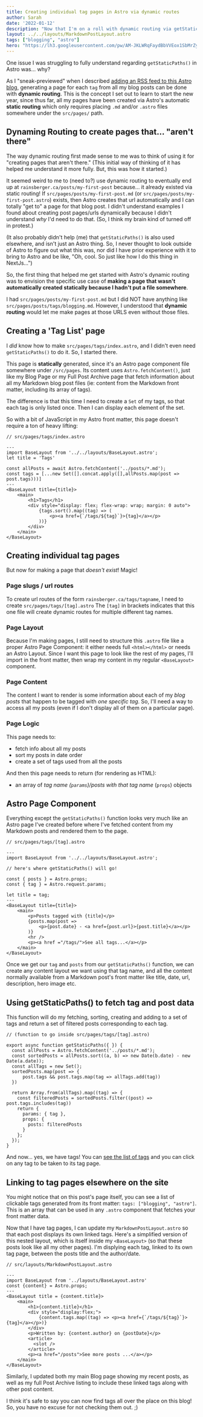 ```yaml
---
title: Creating individual tag pages in Astro via dynamic routes
author: Sarah
date: '2022-01-12'
description: "Now that I'm on a roll with dynamic routing via getStaticPaths() in Astro, I'm checking the next item off my Astro blog wish list: pages to display blog posts by tag."
layout: ../../layouts/MarkdownPostLayout.astro
tags: ["blogging", "astro"]
hero: "https://lh3.googleusercontent.com/pw/AM-JKLWRqFaydBbVVEox1SbMrZy4TdNiWp9OiftlGPTmpGTo9BT0dBsq4_sHB7EC8KIPUKLY-2KSTYPw72CQyIQEXLzY9z_cZVKcKJJEbjIVQRJSqgGR6NkfxEn08XBe8hoNLFNJrOqEASvlOOQBbDtuYdizgA=w250-no?"
---
```

One issue I was struggling to fully understand regarding `getStaticPaths()` in Astro was... why?

As I "sneak-previewed" when I described [adding an RSS feed to this Astro blog](https://www.rainsberger.ca/posts/rss-in-astro/), generating a page for each `tag` from all my blog posts can be done with **dynamic routing**. This is the concept I set out to learn to start the new year, since thus far, all my pages have been created via Astro's automatic **static routing** which only requires placing `.md` and/or `.astro` files somewhere under the `src/pages/` path.

## Dynaming Routing to create pages that... "aren't there"

The way dynamic routing first made sense to me was to think of using it for "creating pages that aren't there." (This initial way of thinking of it has helped me understand it more fully. But, this was how it started.)

It seemed weird to me to (need to?) use dynamic routing to eventually end up at `rainsberger.ca/posts/my-first-post` because... it already existed via static routing! If `src/pages/posts/my-first-post.md` (or `src/pages/posts/my-first-post.astro`) exists, then Astro creates that url automatically and I can totally "get to" a page for that blog post. I didn't understand examples I found about creating post pages/urls dynamically because I didn't understand *why* I'd need to do that. (So, I think my brain kind of turned off in protest.)

(It also probably didn't help (me) that `getStaticPaths()` is also used elsewhere, and isn't just an Astro thing. So, I never thought to look outside of Astro to figure out what this was, nor did I have prior experience with it to bring to Astro and be like, "Oh, cool. So just like how I do this thing in NextJs...")

So, the first thing that helped me get started with Astro's dynamic routing was to envision the specific use case of **making a page that wasn't automatically created statically because I hadn't put a file somewhere**.

I had `src/pages/posts/my-first-post.md` but I did NOT have anything like `src/pages/posts/tags/blogging.md`. However, I understood that **dynamic routing** would let me make pages at those URLS even without those files.

## Creating a 'Tag List' page

I *did* know how to make `src/pages/tags/index.astro`, and I didn't even need `getStaticPaths()` to do it. So, I started there.

This page is **statically** generated, since it's an Astro page component file somewhere under `/src/pages`. Its content uses `Astro.fetchContent()`, just like my Blog Page or my Full Post Archive page that fetch information about all my Markdown blog post files (ie: content from the Markdown front matter, including its array of tags).

The difference is that this time I need to create a `Set` of my tags, so that each tag is only listed once. Then I can display each element of the set.

So with a bit of JavaScript in my Astro front matter, this page doesn't require a ton of heavy lifting:

```astro
// src/pages/tags/index.astro

---
import BaseLayout from '../../layouts/BaseLayout.astro';
let title = 'Tags'

const allPosts = await Astro.fetchContent('../posts/*.md');
const tags = [...new Set([].concat.apply([],allPosts.map(post => post.tags)))]
---
<BaseLayout title={title}>
    <main>
        <h1>Tags</h1>
        <div style="display: flex; flex-wrap: wrap; margin: 0 auto">
            {tags.sort().map((tag) => (
                <p><a href={`/tags/${tag}`}>{tag}</a></p>
            ))}
        </div>
    </main>
</BaseLayout>
```

## Creating individual tag pages

But now for making a page that *doesn't exist*! Magic!

### Page slugs / url routes

To create url routes of the form `rainsberger.ca/tags/tagname`, I need to create `src/pages/tags/[tag].astro` The `[tag]` in brackets indicates that this one file will create dynamic routes for multiple different tag names.

### Page Layout

Because I'm making pages, I still need to structure this `.astro` file like a proper Astro Page Component: it either needs full `<html></html>` or needs an Astro Layout. Since I want this page to look like the rest of my pages, I'll import in the front matter, then wrap my content in my regular `<BaseLayout>` component.

### Page Content

The content I want to render is some information about each of my *blog posts* that happen to be tagged with *one specific tag*. So, I'll need a way to access all my posts (even if I don't display all of them on a particular page).

### Page Logic

This page needs to:

- fetch info about all my posts
- sort my posts in date order
- create a set of tags used from all the posts

And then this page needs to return (for rendering as HTML):

- an array of *tag name (`params`)/posts with that tag name* (`props`) objects
    
## Astro Page Component

Everything except the `getStaticPaths()` function looks very much like an Astro page I've created before where I've fetched content from my Markdown posts and rendered them to the page.

```astro
// src/pages/tags/[tag].astro

---
import BaseLayout from '../../layouts/BaseLayout.astro';

// here's where getStaticPaths() will go! 

const { posts } = Astro.props;
const { tag } = Astro.request.params;

let title = tag; 
---
<BaseLayout title={title}>
    <main>
        <p>Posts tagged with {title}</p>
        {posts.map(post => 
            <p>{post.date} - <a href={post.url}>{post.title}</a></p>
        )}
        <hr />
        <p><a href ="/tags/">See all tags...</a></p>
    </main>
</BaseLayout>
```

Once we get our `tag` and `posts` from our `getStaticPaths()` function, we can create any content layout we want using that tag name, and all the content normally available from a Markdown post's front matter like title, date, url, description, hero image etc.

## Using getStaticPaths() to fetch tag and post data

This function will do my fetching, sorting, creating and adding to a set of tags and return a set of filtered posts corresponding to each tag.

```astro
// (function to go inside src/pages/tags/[tag].astro)

export async function getStaticPaths({ }) {
  const allPosts = Astro.fetchContent('../posts/*.md');
  const sortedPosts = allPosts.sort((a, b) => new Date(b.date) - new Date(a.date));
  const allTags = new Set();
  sortedPosts.map(post => {
      post.tags && post.tags.map(tag => allTags.add(tag))
  })
  
  return Array.from(allTags).map((tag) => {
    const filteredPosts = sortedPosts.filter((post) => post.tags.includes(tag))
    return {
      params: { tag },
      props: {
        posts: filteredPosts
      }
    };
  });
}
```

And now... yes, we have tags! You can [see the list of tags](/tags) and you can click on any tag to be taken to its tag page.

## Linking to tag pages elsewhere on the site
You might notice that on this post's page itself, you can see a list of clickable tags generated from its front matter: `tags: ["blogging", "astro"]`. This is an array that can be used in any `.astro` component that fetches your front matter data. 

Now that I have tag pages, I can update my `MarkdownPostLayout.astro` so that each post displays its own linked tags. Here's a simplified version of this nested layout, which is itself inside my `<BaseLayout>` (so that these posts look like all my other pages). I'm displying each tag, linked to its own tag page, between the posts title and the author/date.

```astro
// src/layouts/MarkdownPostLayout.astro

---
import BaseLayout from '../layouts/BaseLayout.astro'
const {content} = Astro.props;
---
<BaseLayout title = {content.title}>
    <main>
        <h1>{content.title}</h1>
        <div style="display:flex;">
            {content.tags.map((tag) => <p><a href={`/tags/${tag}`}>{tag}</a></p>)}
        </div>
        <p>Written by: {content.author} on {postDate}</p>
        <article>
          <slot />
        </article>
        <p><a href="/posts">See more posts ...</a></p>
    </main>
</BaseLayout>
```

Similarly, I updated both my main Blog page showing my recent posts, as well as my full Post Archive listing to include these linked tags along with other post content.

I think it's safe to say you can now find tags all over the place on this blog! So, you have no excuse for not checking them out.  ;)
